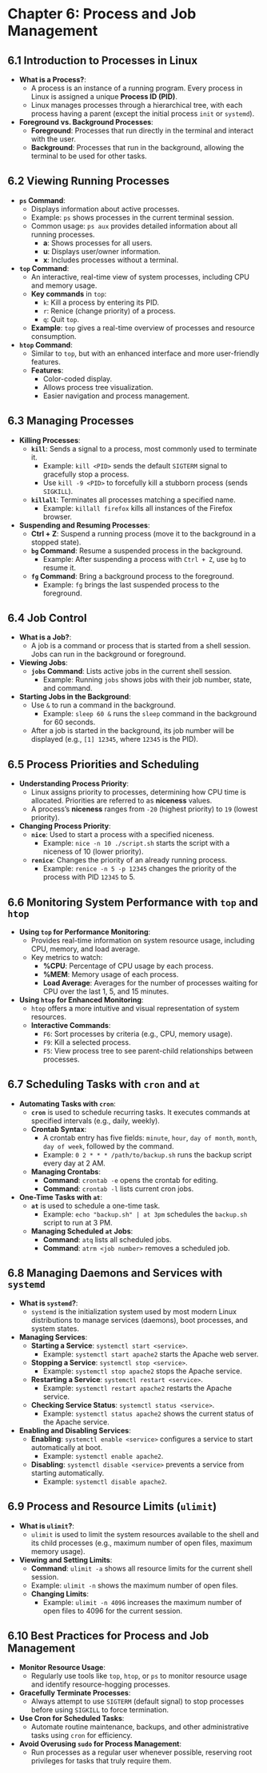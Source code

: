 # Chapter 6: Process and Job Management

## 6.1 Introduction to Processes in Linux
- **What is a Process?**:
  - A process is an instance of a running program. Every process in Linux is assigned a unique **Process ID (PID)**.
  - Linux manages processes through a hierarchical tree, with each process having a parent (except the initial process `init` or `systemd`).
- **Foreground vs. Background Processes**:
  - **Foreground**: Processes that run directly in the terminal and interact with the user.
  - **Background**: Processes that run in the background, allowing the terminal to be used for other tasks.
  
## 6.2 Viewing Running Processes
- **`ps` Command**:
  - Displays information about active processes.
  - Example: `ps` shows processes in the current terminal session.
  - Common usage: `ps aux` provides detailed information about all running processes.
    - **a**: Shows processes for all users.
    - **u**: Displays user/owner information.
    - **x**: Includes processes without a terminal.
- **`top` Command**:
  - An interactive, real-time view of system processes, including CPU and memory usage.
  - **Key commands** in `top`:
    - `k`: Kill a process by entering its PID.
    - `r`: Renice (change priority) of a process.
    - `q`: Quit `top`.
  - **Example**: `top` gives a real-time overview of processes and resource consumption.
- **`htop` Command**:
  - Similar to `top`, but with an enhanced interface and more user-friendly features.
  - **Features**:
    - Color-coded display.
    - Allows process tree visualization.
    - Easier navigation and process management.

## 6.3 Managing Processes
- **Killing Processes**:
  - **`kill`**: Sends a signal to a process, most commonly used to terminate it.
    - Example: `kill <PID>` sends the default `SIGTERM` signal to gracefully stop a process.
    - Use `kill -9 <PID>` to forcefully kill a stubborn process (sends `SIGKILL`).
  - **`killall`**: Terminates all processes matching a specified name.
    - Example: `killall firefox` kills all instances of the Firefox browser.
- **Suspending and Resuming Processes**:
  - **Ctrl + Z**: Suspend a running process (move it to the background in a stopped state).
  - **`bg` Command**: Resume a suspended process in the background.
    - Example: After suspending a process with `Ctrl + Z`, use `bg` to resume it.
  - **`fg` Command**: Bring a background process to the foreground.
    - Example: `fg` brings the last suspended process to the foreground.
  
## 6.4 Job Control
- **What is a Job?**:
  - A job is a command or process that is started from a shell session. Jobs can run in the background or foreground.
- **Viewing Jobs**:
  - **`jobs` Command**: Lists active jobs in the current shell session.
    - Example: Running `jobs` shows jobs with their job number, state, and command.
- **Starting Jobs in the Background**:
  - Use `&` to run a command in the background.
    - Example: `sleep 60 &` runs the `sleep` command in the background for 60 seconds.
  - After a job is started in the background, its job number will be displayed (e.g., `[1] 12345`, where `12345` is the PID).
  
## 6.5 Process Priorities and Scheduling
- **Understanding Process Priority**:
  - Linux assigns priority to processes, determining how CPU time is allocated. Priorities are referred to as **niceness** values.
  - A process’s **niceness** ranges from `-20` (highest priority) to `19` (lowest priority).
- **Changing Process Priority**:
  - **`nice`**: Used to start a process with a specified niceness.
    - Example: `nice -n 10 ./script.sh` starts the script with a niceness of 10 (lower priority).
  - **`renice`**: Changes the priority of an already running process.
    - Example: `renice -n 5 -p 12345` changes the priority of the process with PID `12345` to 5.

## 6.6 Monitoring System Performance with `top` and `htop`
- **Using `top` for Performance Monitoring**:
  - Provides real-time information on system resource usage, including CPU, memory, and load average.
  - Key metrics to watch:
    - **%CPU**: Percentage of CPU usage by each process.
    - **%MEM**: Memory usage of each process.
    - **Load Average**: Averages for the number of processes waiting for CPU over the last 1, 5, and 15 minutes.
- **Using `htop` for Enhanced Monitoring**:
  - `htop` offers a more intuitive and visual representation of system resources.
  - **Interactive Commands**:
    - `F6`: Sort processes by criteria (e.g., CPU, memory usage).
    - `F9`: Kill a selected process.
    - `F5`: View process tree to see parent-child relationships between processes.

## 6.7 Scheduling Tasks with `cron` and `at`
- **Automating Tasks with `cron`**:
  - **`cron`** is used to schedule recurring tasks. It executes commands at specified intervals (e.g., daily, weekly).
  - **Crontab Syntax**:
    - A crontab entry has five fields: `minute`, `hour`, `day of month`, `month`, `day of week`, followed by the command.
    - Example: `0 2 * * * /path/to/backup.sh` runs the backup script every day at 2 AM.
  - **Managing Crontabs**:
    - **Command**: `crontab -e` opens the crontab for editing.
    - **Command**: `crontab -l` lists current cron jobs.
- **One-Time Tasks with `at`**:
  - **`at`** is used to schedule a one-time task.
    - Example: `echo "backup.sh" | at 3pm` schedules the `backup.sh` script to run at 3 PM.
  - **Managing Scheduled `at` Jobs**:
    - **Command**: `atq` lists all scheduled jobs.
    - **Command**: `atrm <job number>` removes a scheduled job.

## 6.8 Managing Daemons and Services with `systemd`
- **What is `systemd`?**:
  - `systemd` is the initialization system used by most modern Linux distributions to manage services (daemons), boot processes, and system states.
- **Managing Services**:
  - **Starting a Service**: `systemctl start <service>`.
    - Example: `systemctl start apache2` starts the Apache web server.
  - **Stopping a Service**: `systemctl stop <service>`.
    - Example: `systemctl stop apache2` stops the Apache service.
  - **Restarting a Service**: `systemctl restart <service>`.
    - Example: `systemctl restart apache2` restarts the Apache service.
  - **Checking Service Status**: `systemctl status <service>`.
    - Example: `systemctl status apache2` shows the current status of the Apache service.
- **Enabling and Disabling Services**:
  - **Enabling**: `systemctl enable <service>` configures a service to start automatically at boot.
    - Example: `systemctl enable apache2`.
  - **Disabling**: `systemctl disable <service>` prevents a service from starting automatically.
    - Example: `systemctl disable apache2`.

## 6.9 Process and Resource Limits (`ulimit`)
- **What is `ulimit`?**:
  - `ulimit` is used to limit the system resources available to the shell and its child processes (e.g., maximum number of open files, maximum memory usage).
- **Viewing and Setting Limits**:
  - **Command**: `ulimit -a` shows all resource limits for the current shell session.
  - Example: `ulimit -n` shows the maximum number of open files.
  - **Changing Limits**:
    - Example: `ulimit -n 4096` increases the maximum number of open files to 4096 for the current session.
  
## 6.10 Best Practices for Process and Job Management
- **Monitor Resource Usage**:
  - Regularly use tools like `top`, `htop`, or `ps` to monitor resource usage and identify resource-hogging processes.
- **Gracefully Terminate Processes**:
  - Always attempt to use `SIGTERM` (default signal) to stop processes before using `SIGKILL` to force termination.
- **Use Cron for Scheduled Tasks**:
  - Automate routine maintenance, backups, and other administrative tasks using `cron` for efficiency.
- **Avoid Overusing `sudo` for Process Management**:
  - Run processes as a regular user whenever possible, reserving root privileges for tasks that truly require them.
